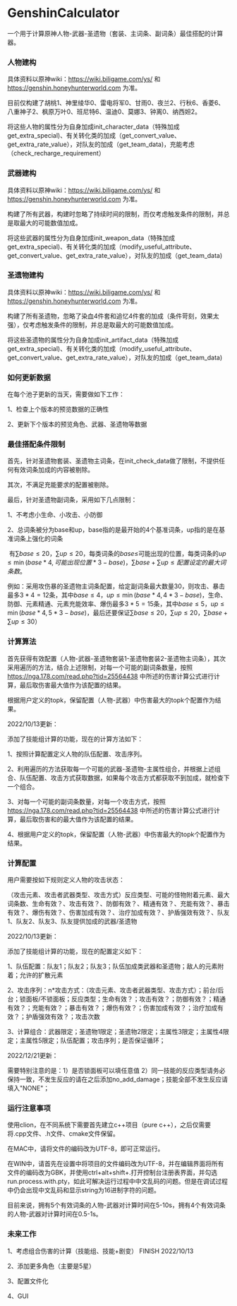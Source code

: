 # GenshinCalculator
一个用于计算原神人物-武器-圣遗物（套装、主词条、副词条）最佳搭配的计算器。

### 人物建构

具体资料以原神wiki：https://wiki.biligame.com/ys/ 和 https://genshin.honeyhunterworld.com 为准。

目前仅构建了胡桃1、神里绫华0、雷电将军0、甘雨0、夜兰2、行秋6、香菱6、八重神子2、枫原万叶0、班尼特6、温迪0、莫娜3、钟离0、纳西妲2。

将这些人物的属性分为自身加成init_character_data（特殊加成get_extra_special)、有关转化类的加成（get_convert_value、get_extra_rate_value），对队友的加成（get_team_data)，充能考虑（check_recharge_requirement）

### 武器建构

具体资料以原神wiki：https://wiki.biligame.com/ys/ 和 https://genshin.honeyhunterworld.com 为准。

构建了所有武器，构建时忽略了持续时间的限制，而仅考虑触发条件的限制，并总是取最大的可能数值加成。

将这些武器的属性分为自身加成init_weapon_data（特殊加成get_extra_special)、有关转化类的加成（modify_useful_attribute、get_convert_value、get_extra_rate_value），对队友的加成（get_team_data)

### 圣遗物建构

具体资料以原神wiki：https://wiki.biligame.com/ys/ 和 https://genshin.honeyhunterworld.com 为准。

构建了所有圣遗物，忽略了染血4件套和追忆4件套的加成（条件苛刻，效果太强），仅考虑触发条件的限制，并总是取最大的可能数值加成。

将这些圣遗物的属性分为自身加成init_artifact_data（特殊加成get_extra_special)、有关转化类的加成（modify_useful_attribute、get_convert_value、get_extra_rate_value），对队友的加成（get_team_data)

### 如何更新数据

在每个池子更新的当天，需要做如下工作：

1、检查上个版本的预览数据的正确性

2、更新下个版本的预览角色、武器、圣遗物等数据

### 最佳搭配条件限制

首先，针对圣遗物套装、圣遗物主词条，在init_check_data做了限制，不提供任何有效词条加成的内容被剔除。

其次，不满足充能要求的配置被剔除。

最后，针对圣遗物副词条，采用如下几点限制：

1、不考虑小生命、小攻击、小防御

2、总词条被分为base和up，base指的是最开始的4个基准词条，up指的是在基准词条上强化的词条

​	  有$\sum base\le 20$，$\sum up\le 20$，每类词条的$base\le$可能出现的位置，每类词条的$up\le \min(base*4,可能出现位置*3-base)$，$\sum base+\sum up\le 配置设定的最大词条数$。

​	  例如：采用攻伤暴的圣遗物主词条配置，给定副词条最大数量30，则攻击、暴击最多$3*4=12$条，其中$base\le 4$，$up\le \min(base*4,4*3-base)$，生命、防御、元素精通、元素充能效率、爆伤最多$3*5=15$条，其中$base\le 5$，$up\le \min(base*4,5*3-base)$，最后还要保证$\sum base\le 20$，$\sum up\le 20$，$\sum base+\sum up\le 30$）

### 计算算法

首先获得有效配置（人物-武器-圣遗物套装1-圣遗物套装2-圣遗物主词条），其次采用遍历的方法，结合上述限制，对每一个可能的副词条数量，按照 https://nga.178.com/read.php?tid=25564438 中所述的伤害计算公式进行计算，最后取伤害最大值作为该配置的结果。

根据用户定义的topk，保留配置（人物-武器）中伤害最大的topk个配置作为结果。

2022/10/13更新：

添加了技能组计算的功能，现在的计算方法如下：

1、按照计算配置定义人物的队伍配置、攻击序列。

2、利用遍历的方法获取每一个可能的武器-圣遗物-主属性组合，并根据上述组合、队伍配置、攻击方式获取数据，如果每个攻击方式都获取不到加成，就检查下一个组合。

3、对每一个可能的副词条数量，对每一个攻击方式，按照 https://nga.178.com/read.php?tid=25564438 中所述的伤害计算公式进行计算，最后取伤害和的最大值作为该配置的结果。

4、根据用户定义的topk，保留配置（人物-武器）中伤害最大的topk个配置作为结果。

### 计算配置

用户需要按如下规则定义人物的攻击状态：

（攻击元素、攻击者武器类型、攻击方式）反应类型、可能的怪物附着元素、最大词条数、生命有效？、攻击有效？、防御有效？、精通有效？、充能有效？、暴击有效？、爆伤有效？、伤害加成有效？、治疗加成有效？、护盾强效有效？、队友1、队友2、队友3、队友提供加成的武器/圣遗物

2022/10/13更新：

添加了技能组计算的功能，现在的配置定义如下：

1、队伍配置：队友1；队友2；队友3；队伍加成类武器和圣遗物；敌人的元素附着；允许的扩散元素

2、攻击序列：n*攻击方式：（攻击元素、攻击者武器类型、攻击方式）；前台/后台；锁面板/不锁面板；反应类型；生命有效？；攻击有效？；防御有效？；精通有效？；充能有效？；暴击有效？；爆伤有效？；伤害加成有效？；治疗加成有效？；护盾强效有效？；攻击次数

3、计算组合：武器限定；圣遗物1限定；圣遗物2限定；主属性3限定；主属性4限定；主属性5限定；队伍配置；攻击序列；是否保证循环；

2022/12/21更新：

需要特别注意的是：1）是否锁面板可以填任意值 2）同一技能的反应类型请务必保持一致，不发生反应的请在之后添加no_add_damage；技能全部不发生反应请填入"NONE"；

### 运行注意事项

使用clion，在不同系统下需要首先建立c++项目（pure c++），之后仅需要将.cpp文件、.h文件、cmake文件保留。

在MAC中，请将文件的编码改为UTF-8，即可正常运行。

在WIN中，请首先在设置中将项目的文件编码改为UTF-8，并在编辑界面将所有文件的编码改为GBK，并使用ctrl+alt+shift+.打开控制台注册表界面，并勾选run.process.with.pty，如此可解决运行过程中中文乱码的问题。但是在调试过程中仍会出现中文乱码和显示string为16进制字符的问题。

目前来说，拥有5个有效词条的人物-武器对计算时间在5-10s，拥有4个有效词条的人物-武器对计算时间在0.5-1s。

### 未来工作

1、考虑组合伤害的计算（技能组、技能+剧变） FINISH 2022/10/13

2、添加更多角色（主要是5星）

3、配置文件化

4、GUI
